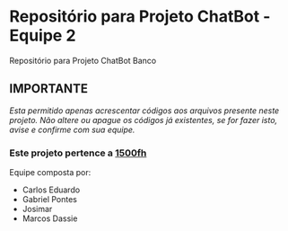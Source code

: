 ﻿# Repositório para Projeto ChatBot - Equipe 2 
Repositório para Projeto ChatBot Banco

## IMPORTANTE
*Esta permitido apenas acrescentar códigos aos arquivos presente neste projeto.
Não altere ou apague os códigos já existentes, se for fazer isto, avise e confirme com sua equipe.*

### Este projeto pertence a [1500fh](http://www.1500fh.com/)

Equipe composta por:

* Carlos Eduardo
* Gabriel Pontes
* Josimar
* Marcos Dassie
